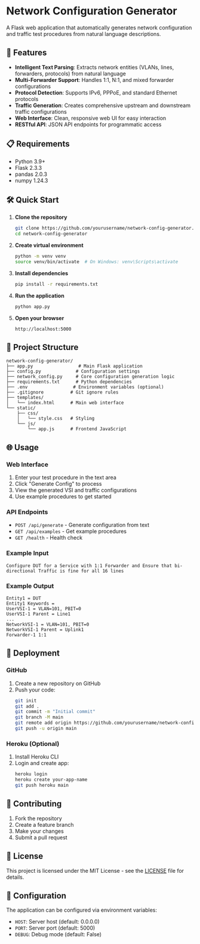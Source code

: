 # Network Configuration Generator

A Flask web application that automatically generates network configuration and traffic test procedures from natural language descriptions.

## 🚀 Features

- **Intelligent Text Parsing**: Extracts network entities (VLANs, lines, forwarders, protocols) from natural language
- **Multi-Forwarder Support**: Handles 1:1, N:1, and mixed forwarder configurations
- **Protocol Detection**: Supports IPv6, PPPoE, and standard Ethernet protocols
- **Traffic Generation**: Creates comprehensive upstream and downstream traffic configurations
- **Web Interface**: Clean, responsive web UI for easy interaction
- **RESTful API**: JSON API endpoints for programmatic access

## 📋 Requirements

- Python 3.9+
- Flask 2.3.3
- pandas 2.0.3
- numpy 1.24.3

## 🛠️ Quick Start

1. **Clone the repository**
   ```bash
   git clone https://github.com/yourusername/network-config-generator.git
   cd network-config-generator
   ```

2. **Create virtual environment**
   ```bash
   python -m venv venv
   source venv/bin/activate  # On Windows: venv\Scripts\activate
   ```

3. **Install dependencies**
   ```bash
   pip install -r requirements.txt
   ```

4. **Run the application**
   ```bash
   python app.py
   ```

5. **Open your browser**
   ```
   http://localhost:5000
   ```

## 📁 Project Structure

```
network-config-generator/
├── app.py                 # Main Flask application
├── config.py             # Configuration settings
├── network_config.py     # Core configuration generation logic
├── requirements.txt      # Python dependencies
├── .env                 # Environment variables (optional)
├── .gitignore          # Git ignore rules
├── templates/
│   └── index.html      # Main web interface
└── static/
    ├── css/
    │   └── style.css   # Styling
    └── js/
        └── app.js      # Frontend JavaScript
```

## 🌐 Usage

### Web Interface
1. Enter your test procedure in the text area
2. Click "Generate Config" to process
3. View the generated VSI and traffic configurations
4. Use example procedures to get started

### API Endpoints

- `POST /api/generate` - Generate configuration from text
- `GET /api/examples` - Get example procedures
- `GET /health` - Health check

### Example Input
```
Configure DUT for a Service with 1:1 Forwarder and Ensure that bi-directional Traffic is fine for all 16 lines
```

### Example Output
```
Entity1 = DUT
Entity1 Keywords =
UserVSI-1 = VLAN=101, PBIT=0
UserVSI-1 Parent = Line1
...
NetworkVSI-1 = VLAN=101, PBIT=0
NetworkVSI-1 Parent = Uplink1
Forwarder-1 1:1
```

## 🚀 Deployment

### GitHub
1. Create a new repository on GitHub
2. Push your code:
   ```bash
   git init
   git add .
   git commit -m "Initial commit"
   git branch -M main
   git remote add origin https://github.com/yourusername/network-config-generator.git
   git push -u origin main
   ```

### Heroku (Optional)
1. Install Heroku CLI
2. Login and create app:
   ```bash
   heroku login
   heroku create your-app-name
   git push heroku main
   ```

## 🤝 Contributing

1. Fork the repository
2. Create a feature branch
3. Make your changes
4. Submit a pull request

## 📝 License

This project is licensed under the MIT License - see the [LICENSE](LICENSE) file for details.

## 🔧 Configuration

The application can be configured via environment variables:
- `HOST`: Server host (default: 0.0.0.0)
- `PORT`: Server port (default: 5000)
- `DEBUG`: Debug mode (default: False)
